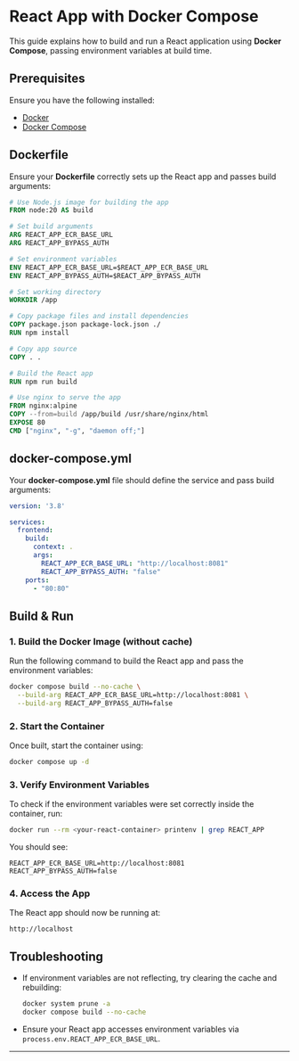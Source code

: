 # React App with Docker Compose

This guide explains how to build and run a React application using **Docker Compose**, passing environment variables at build time.

## Prerequisites

Ensure you have the following installed:
- [Docker](https://www.docker.com/get-started)
- [Docker Compose](https://docs.docker.com/compose/install/)

## Dockerfile

Ensure your **Dockerfile** correctly sets up the React app and passes build arguments:

```dockerfile
# Use Node.js image for building the app
FROM node:20 AS build

# Set build arguments
ARG REACT_APP_ECR_BASE_URL
ARG REACT_APP_BYPASS_AUTH

# Set environment variables
ENV REACT_APP_ECR_BASE_URL=$REACT_APP_ECR_BASE_URL
ENV REACT_APP_BYPASS_AUTH=$REACT_APP_BYPASS_AUTH

# Set working directory
WORKDIR /app

# Copy package files and install dependencies
COPY package.json package-lock.json ./
RUN npm install

# Copy app source
COPY . .

# Build the React app
RUN npm run build

# Use nginx to serve the app
FROM nginx:alpine
COPY --from=build /app/build /usr/share/nginx/html
EXPOSE 80
CMD ["nginx", "-g", "daemon off;"]
```

## docker-compose.yml

Your **docker-compose.yml** file should define the service and pass build arguments:

```yaml
version: '3.8'

services:
  frontend:
    build:
      context: .
      args:
        REACT_APP_ECR_BASE_URL: "http://localhost:8081"
        REACT_APP_BYPASS_AUTH: "false"
    ports:
      - "80:80"
```

## Build & Run

### 1. Build the Docker Image (without cache)

Run the following command to build the React app and pass the environment variables:

```sh
docker compose build --no-cache \
  --build-arg REACT_APP_ECR_BASE_URL=http://localhost:8081 \
  --build-arg REACT_APP_BYPASS_AUTH=false
```

### 2. Start the Container

Once built, start the container using:

```sh
docker compose up -d
```

### 3. Verify Environment Variables

To check if the environment variables were set correctly inside the container, run:

```sh
docker run --rm <your-react-container> printenv | grep REACT_APP
```

You should see:
```
REACT_APP_ECR_BASE_URL=http://localhost:8081
REACT_APP_BYPASS_AUTH=false
```

### 4. Access the App

The React app should now be running at:

```
http://localhost
```

## Troubleshooting

- If environment variables are not reflecting, try clearing the cache and rebuilding:
  ```sh
  docker system prune -a
  docker compose build --no-cache
  ```
- Ensure your React app accesses environment variables via `process.env.REACT_APP_ECR_BASE_URL`.

---


